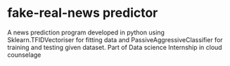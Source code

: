 # fake-real-news predictor

A news prediction program developed in python using Sklearn.TFIDVectoriser for fitting data and PassiveAggressiveClassifier for training and testing given dataset. Part of Data science Internship in cloud counselage
